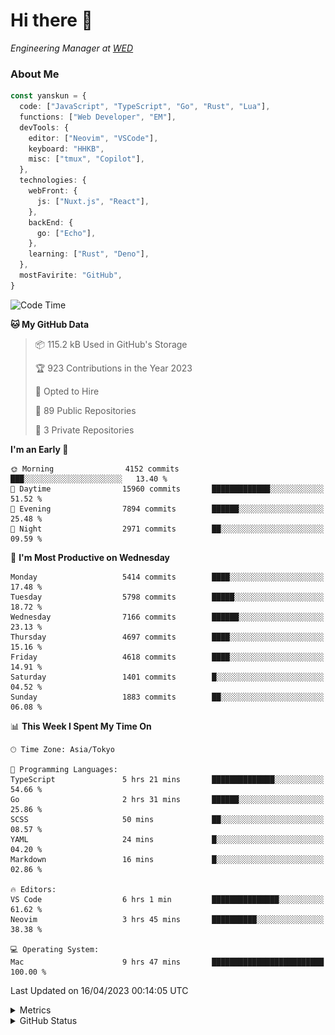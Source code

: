 # Hi there&nbsp;:wave:

<!-- ![Alt text](https://spotify-recently-played-readme.vercel.app/api?user=31kynbuubkiu3r4qh4hjuaglhfay) -->

_Engineering Manager at [WED](https://github.com/wedinc)_

### About Me

```ts
const yanskun = {
  code: ["JavaScript", "TypeScript", "Go", "Rust", "Lua"],
  functions: ["Web Developer", "EM"],
  devTools: {
    editor: ["Neovim", "VSCode"],
    keyboard: "HHKB",
    misc: ["tmux", "Copilot"],
  },
  technologies: {
    webFront: {
      js: ["Nuxt.js", "React"],
    },
    backEnd: {
      go: ["Echo"],
    },
    learning: ["Rust", "Deno"],
  },
  mostFavirite: "GitHub",
}
```

<!--START_SECTION:waka-->
![Code Time](http://img.shields.io/badge/Code%20Time-261%20hrs%2051%20mins-blue)

**🐱 My GitHub Data** 

> 📦 115.2 kB Used in GitHub's Storage 
 > 
> 🏆 923 Contributions in the Year 2023
 > 
> 💼 Opted to Hire
 > 
> 📜 89 Public Repositories 
 > 
> 🔑 3 Private Repositories 
 > 
**I'm an Early 🐤** 

```text
🌞 Morning                4152 commits        ███░░░░░░░░░░░░░░░░░░░░░░   13.40 % 
🌆 Daytime                15960 commits       █████████████░░░░░░░░░░░░   51.52 % 
🌃 Evening                7894 commits        ██████░░░░░░░░░░░░░░░░░░░   25.48 % 
🌙 Night                  2971 commits        ██░░░░░░░░░░░░░░░░░░░░░░░   09.59 % 
```
📅 **I'm Most Productive on Wednesday** 

```text
Monday                   5414 commits        ████░░░░░░░░░░░░░░░░░░░░░   17.48 % 
Tuesday                  5798 commits        █████░░░░░░░░░░░░░░░░░░░░   18.72 % 
Wednesday                7166 commits        ██████░░░░░░░░░░░░░░░░░░░   23.13 % 
Thursday                 4697 commits        ████░░░░░░░░░░░░░░░░░░░░░   15.16 % 
Friday                   4618 commits        ████░░░░░░░░░░░░░░░░░░░░░   14.91 % 
Saturday                 1401 commits        █░░░░░░░░░░░░░░░░░░░░░░░░   04.52 % 
Sunday                   1883 commits        ██░░░░░░░░░░░░░░░░░░░░░░░   06.08 % 
```


📊 **This Week I Spent My Time On** 

```text
🕑︎ Time Zone: Asia/Tokyo

💬 Programming Languages: 
TypeScript               5 hrs 21 mins       ██████████████░░░░░░░░░░░   54.66 % 
Go                       2 hrs 31 mins       ██████░░░░░░░░░░░░░░░░░░░   25.86 % 
SCSS                     50 mins             ██░░░░░░░░░░░░░░░░░░░░░░░   08.57 % 
YAML                     24 mins             █░░░░░░░░░░░░░░░░░░░░░░░░   04.20 % 
Markdown                 16 mins             █░░░░░░░░░░░░░░░░░░░░░░░░   02.86 % 

🔥 Editors: 
VS Code                  6 hrs 1 min         ███████████████░░░░░░░░░░   61.62 % 
Neovim                   3 hrs 45 mins       ██████████░░░░░░░░░░░░░░░   38.38 % 

💻 Operating System: 
Mac                      9 hrs 47 mins       █████████████████████████   100.00 % 
```


 Last Updated on 16/04/2023 00:14:05 UTC
<!--END_SECTION:waka-->

<details>
  <summary>Metrics</summary>
  <img src="https://github.com/yanskun/yanskun/blob/main/github-metrics.svg" alt="Metrics">
</details>

<details>
  <summary>GitHub Status</summary>
  <picture>
    <source media="(prefers-color-scheme: dark)" srcset="https://raw.githubusercontent.com/yanskun/yanskun/master/profile-summary-card-output/nord_dark/0-profile-details.svg">
   <img src="https://raw.githubusercontent.com/yanskun/yanskun/master/profile-summary-card-output/default/0-profile-details.svg">
  </picture>
  <br>
  <picture>
    <source media="(prefers-color-scheme: dark)" srcset="https://raw.githubusercontent.com/yanskun/yanskun/master/profile-summary-card-output/nord_dark/1-repos-per-language.svg">
   <img src="https://raw.githubusercontent.com/yanskun/yanskun/master/profile-summary-card-output/default/1-repos-per-language.svg">
  </picture>
  <picture>
    <source media="(prefers-color-scheme: dark)" srcset="https://raw.githubusercontent.com/yanskun/yanskun/master/profile-summary-card-output/nord_dark/2-most-commit-language.svg">
   <img src="https://raw.githubusercontent.com/yanskun/yanskun/master/profile-summary-card-output/default/2-most-commit-language.svg">
  </picture>
  <br>
  <picture>
    <source media="(prefers-color-scheme: dark)" srcset="https://raw.githubusercontent.com/yanskun/yanskun/master/profile-summary-card-output/nord_dark/3-stats.svg">
   <img src="https://raw.githubusercontent.com/yanskun/yanskun/master/profile-summary-card-output/default/3-stats.svg">
  </picture>
  <picture>
    <source media="(prefers-color-scheme: dark)" srcset="https://raw.githubusercontent.com/yanskun/yanskun/master/profile-summary-card-output/nord_dark/4-productive-time.svg">
   <img src="https://raw.githubusercontent.com/yanskun/yanskun/master/profile-summary-card-output/default/4-productive-time.svg">
  </picture>
</details>
